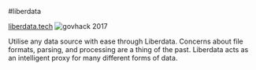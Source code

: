 #liberdata

[liberdata.tech](https://liberdata.tech/)
![govhack 2017](https://img.shields.io/badge/govhack-2017-7AC5DE.svg)

Utilise any data source with ease through Liberdata. Concerns about file formats, parsing, and processing are a thing of the past. Liberdata acts as an intelligent proxy for many different forms of data.
